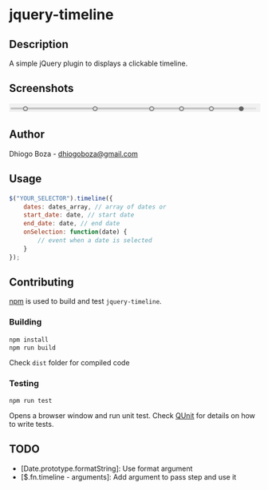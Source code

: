 # jquery-timeline

## Description

A simple jQuery plugin to displays a clickable timeline.

## Screenshots

![Alt text](/screenshots/screenshot01.png?raw=true "Screenshot 01")

## Author

Dhiogo Boza - dhiogoboza@gmail.com

## Usage

```javascript
$("YOUR_SELECTOR").timeline({
    dates: dates_array, // array of dates or
    start_date: date, // start date
    end_date: date, // end date
    onSelection: function(date) {
        // event when a date is selected
    }
});
```

## Contributing

[npm](https://www.npmjs.com) is used to build and test `jquery-timeline`.

### Building

```
npm install
npm run build
```

Check `dist` folder for compiled code

### Testing

```
npm run test
```

Opens a browser window and run unit test. Check [QUnit](http://qunitjs.com/) for details on how to write tests.

## TODO

* [Date.prototype.formatString]: Use format argument
* [$.fn.timeline - arguments]: Add argument to pass step and use it

